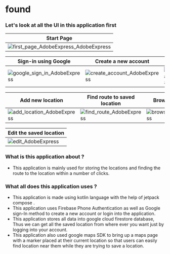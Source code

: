 # found #

### Let's look at all the UI in this application first ###
| Start Page |  
| --- | 
| ![first_page_AdobeExpress_AdobeExpress](https://user-images.githubusercontent.com/83115285/174464673-992cb340-c00c-4adb-8d04-5e6ae8095437.gif) |

|Sign-in using Google | Create a new account | Log-In  |
| --- | --- | --- |
| ![google_sign_in_AdobeExpress](https://user-images.githubusercontent.com/83115285/174461319-383c2407-e974-4773-9a91-607cd7d681ba.gif) | ![create_account_AdobeExpress](https://user-images.githubusercontent.com/83115285/174461596-1a04f957-47cf-49c8-b429-dd599974e138.gif) | ![1b4619df-7a2e-4513-a133-83216ab00b0f_AdobeExpress](https://user-images.githubusercontent.com/83115285/174461599-0f61cccb-5c90-4bc5-8064-6ccf17ba6243.gif) |


| Add new location | Find route to saved location | Browse/Search saved locations |
| --- | --- | --- |
| ![add_location_AdobeExpress](https://user-images.githubusercontent.com/83115285/174461556-95bb9486-0243-4cb7-82dc-3caa060d9efe.gif) | ![find_route_AdobeExpress](https://user-images.githubusercontent.com/83115285/174461691-887f09ab-1d48-41de-986a-518acb0c5776.gif) |  ![browse_AdobeExpress_AdobeExpress](https://user-images.githubusercontent.com/83115285/174464794-4fc53929-eaca-4c6e-a1d2-550eedb98adc.gif) |



| Edit the saved location |
| --- |
| ![edit_AdobeExpress](https://user-images.githubusercontent.com/83115285/174461873-aa232bfa-c087-46a2-81a0-847631c03b11.gif) |


### What is this application about ? ###
* This application is mainly used for storing the locations and finding the route to the location within a  number of clicks.

### What all does this application uses ? ###
* This application is made using kotlin language with the help of jetpack compose .
* This application uses Firebase Phone Authentication as well as Google sign-In method to create a new account or login into the application.
* This application stores all data into google cloud firestore database, Thus we can get all the saved location from where ever you want just by logging into your account.
* This application also used google maps SDK to bring up a maps page with a marker placed at their current location so that users can easily find location near them while they are trying to save a location. 
